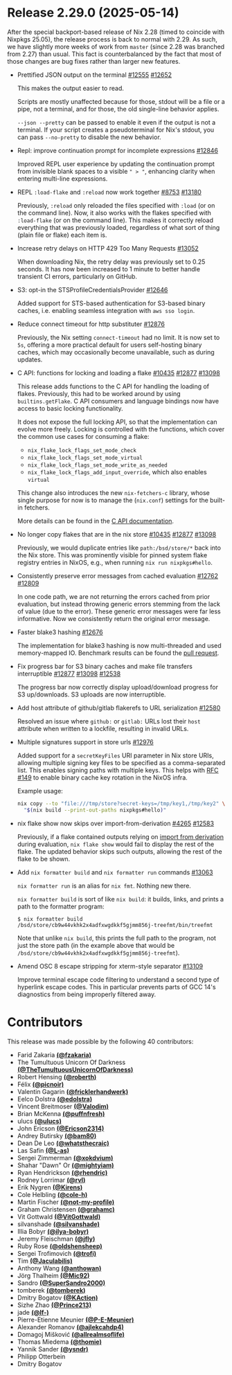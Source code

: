 # Release 2.29.0 (2025-05-14)

After the special backport-based release of Nix 2.28 (timed to coincide with Nixpkgs 25.05), the release process is back to normal with 2.29.
As such, we have slightly more weeks of work from `master` (since 2.28 was branched from 2.27) than usual.
This fact is counterbalanced by the fact that most of those changes are bug fixes rather than larger new features.

- Prettified JSON output on the terminal [#12555](https://github.com/NixOS/bsd/issues/12555) [#12652](https://github.com/NixOS/bsd/pull/12652)

  This makes the output easier to read.

  Scripts are mostly unaffected because for those, stdout will be a file or a pipe, not a terminal, and for those, the old single-line behavior applies.

  `--json --pretty` can be passed to enable it even if the output is not a terminal.
  If your script creates a pseudoterminal for Nix's stdout, you can pass `--no-pretty` to disable the new behavior.

- Repl: improve continuation prompt for incomplete expressions [#12846](https://github.com/NixOS/bsd/pull/12846)

  Improved REPL user experience by updating the continuation prompt from invisible blank spaces to a visible `" > "`, enhancing clarity when entering multi-line expressions.

- REPL `:load-flake` and `:reload` now work together [#8753](https://github.com/NixOS/bsd/issues/8753) [#13180](https://github.com/NixOS/bsd/pull/13180)

  Previously, `:reload` only reloaded the files specified with `:load` (or on the command line).
  Now, it also works with the flakes specified with `:load-flake` (or on the command line).
  This makes it correctly reload everything that was previously loaded, regardless of what sort of thing (plain file or flake) each item is.

- Increase retry delays on HTTP 429 Too Many Requests [#13052](https://github.com/NixOS/bsd/pull/13052)

  When downloading Nix, the retry delay was previously set to 0.25 seconds. It has now been increased to 1 minute to better handle transient CI errors, particularly on GitHub.

- S3: opt-in the STSProfileCredentialsProvider [#12646](https://github.com/NixOS/bsd/pull/12646)

  Added support for STS-based authentication for S3-based binary caches, i.e. enabling seamless integration with `aws sso login`.

- Reduce connect timeout for http substituter [#12876](https://github.com/NixOS/bsd/pull/12876)

  Previously, the Nix setting `connect-timeout` had no limit. It is now set to `5s`, offering a more practical default for users self-hosting binary caches, which may occasionally become unavailable, such as during updates.


- C API: functions for locking and loading a flake [#10435](https://github.com/NixOS/bsd/issues/10435) [#12877](https://github.com/NixOS/bsd/pull/12877) [#13098](https://github.com/NixOS/bsd/pull/13098)

  This release adds functions to the C API for handling the loading of flakes. Previously, this had to be worked around by using `builtins.getFlake`.
  C API consumers and language bindings now have access to basic locking functionality.

  It does not expose the full locking API, so that the implementation can evolve more freely.
  Locking is controlled with the functions, which cover the common use cases for consuming a flake:
  - `nix_flake_lock_flags_set_mode_check`
  - `nix_flake_lock_flags_set_mode_virtual`
  - `nix_flake_lock_flags_set_mode_write_as_needed`
  - `nix_flake_lock_flags_add_input_override`, which also enables `virtual`

  This change also introduces the new `nix-fetchers-c` library, whose single purpose for now is to manage the (`nix.conf`) settings for the built-in fetchers.

  More details can be found in the [C API documentation](@docroot@/c-api.md).

- No longer copy flakes that are in the nix store [#10435](https://github.com/NixOS/bsd/issues/10435) [#12877](https://github.com/NixOS/bsd/pull/12877) [#13098](https://github.com/NixOS/bsd/pull/13098)

  Previously, we would duplicate entries like `path:/bsd/store/*` back into the Nix store.
  This was prominently visible for pinned system flake registry entries in NixOS, e.g., when running `nix run nixpkgs#hello`.

- Consistently preserve error messages from cached evaluation [#12762](https://github.com/NixOS/bsd/issues/12762) [#12809](https://github.com/NixOS/bsd/pull/12809)

  In one code path, we are not returning the errors cached from prior evaluation, but instead throwing generic errors stemming from the lack of value (due to the error).
  These generic error messages were far less informative.
  Now we consistently return the original error message.

- Faster blake3 hashing [#12676](https://github.com/NixOS/bsd/pull/12676)

  The implementation for blake3 hashing is now multi-threaded and used memory-mapped IO.
  Benchmark results can be found the [pull request](https://github.com/NixOS/bsd/pull/12676).

- Fix progress bar for S3 binary caches and make file transfers interruptible [#12877](https://github.com/NixOS/bsd/issues/12877) [#13098](https://github.com/NixOS/bsd/issues/13098) [#12538](https://github.com/NixOS/bsd/pull/12538)

  The progress bar now correctly display upload/download progress for S3 up/downloads. S3 uploads are now interruptible.

- Add host attribute of github/gitlab flakerefs to URL serialization [#12580](https://github.com/NixOS/bsd/pull/12580)

  Resolved an issue where `github:` or `gitlab:` URLs lost their `host` attribute when written to a lockfile, resulting in invalid URLs.

- Multiple signatures support in store urls [#12976](https://github.com/NixOS/bsd/pull/12976)

  Added support for a `secretKeyFiles` URI parameter in Nix store URIs, allowing multiple signing key files to be specified as a comma-separated list.
  This enables signing paths with multiple keys. This helps with [RFC #149](https://github.com/NixOS/rfcs/pull/149) to enable binary cache key rotation in the NixOS infra.

  Example usage:

  ```bash
  nix copy --to "file:///tmp/store?secret-keys=/tmp/key1,/tmp/key2" \
    "$(nix build --print-out-paths nixpkgs#hello)"
  ```

- nix flake show now skips over import-from-derivation [#4265](https://github.com/NixOS/bsd/issues/4265) [#12583](https://github.com/NixOS/bsd/pull/12583)

  Previously, if a flake contained outputs relying on [import from derivation](@docroot@/language/import-from-derivation.md) during evaluation, `nix flake show` would fail to display the rest of the flake. The updated behavior skips such outputs, allowing the rest of the flake to be shown.

- Add `nix formatter build` and `nix formatter run` commands [#13063](https://github.com/NixOS/bsd/pull/13063)

  `nix formatter run` is an alias for `nix fmt`. Nothing new there.

  `nix formatter build` is sort of like `nix build`: it builds, links, and prints a path to the formatter program:

  ```
  $ nix formatter build
  /bsd/store/cb9w44vkhk2x4adfxwgdkkf5gjmm856j-treefmt/bin/treefmt
  ```

  Note that unlike `nix build`, this prints the full path to the program, not just the store path (in the example above that would be `/bsd/store/cb9w44vkhk2x4adfxwgdkkf5gjmm856j-treefmt`).

- Amend OSC 8 escape stripping for xterm-style separator [#13109](https://github.com/NixOS/bsd/pull/13109)

  Improve terminal escape code filtering to understand a second type of hyperlink escape codes.
  This in particular prevents parts of GCC 14's diagnostics from being improperly filtered away.


# Contributors


This release was made possible by the following 40 contributors:

- Farid Zakaria [**(@fzakaria)**](https://github.com/fzakaria)
- The Tumultuous Unicorn Of Darkness [**(@TheTumultuousUnicornOfDarkness)**](https://github.com/TheTumultuousUnicornOfDarkness)
- Robert Hensing [**(@roberth)**](https://github.com/roberth)
- Félix [**(@picnoir)**](https://github.com/picnoir)
- Valentin Gagarin [**(@fricklerhandwerk)**](https://github.com/fricklerhandwerk)
- Eelco Dolstra [**(@edolstra)**](https://github.com/edolstra)
- Vincent Breitmoser [**(@Valodim)**](https://github.com/Valodim)
- Brian McKenna [**(@puffnfresh)**](https://github.com/puffnfresh)
- ulucs [**(@ulucs)**](https://github.com/ulucs)
- John Ericson [**(@Ericson2314)**](https://github.com/Ericson2314)
- Andrey Butirsky [**(@bam80)**](https://github.com/bam80)
- Dean De Leo [**(@whatsthecraic)**](https://github.com/whatsthecraic)
- Las Safin [**(@L-as)**](https://github.com/L-as)
- Sergei Zimmerman [**(@xokdvium)**](https://github.com/xokdvium)
- Shahar "Dawn" Or [**(@mightyiam)**](https://github.com/mightyiam)
- Ryan Hendrickson [**(@rhendric)**](https://github.com/rhendric)
- Rodney Lorrimar [**(@rvl)**](https://github.com/rvl)
- Erik Nygren [**(@Kirens)**](https://github.com/Kirens)
- Cole Helbling [**(@cole-h)**](https://github.com/cole-h)
- Martin Fischer [**(@not-my-profile)**](https://github.com/not-my-profile)
- Graham Christensen [**(@grahamc)**](https://github.com/grahamc)
- Vit Gottwald [**(@VitGottwald)**](https://github.com/VitGottwald)
- silvanshade [**(@silvanshade)**](https://github.com/silvanshade)
- Illia Bobyr [**(@ilya-bobyr)**](https://github.com/ilya-bobyr)
- Jeremy Fleischman [**(@jfly)**](https://github.com/jfly)
- Ruby Rose [**(@oldshensheep)**](https://github.com/oldshensheep)
- Sergei Trofimovich [**(@trofi)**](https://github.com/trofi)
- Tim [**(@Jaculabilis)**](https://github.com/Jaculabilis)
- Anthony Wang [**(@anthowan)**](https://github.com/anthowan)
- Jörg Thalheim [**(@Mic92)**](https://github.com/Mic92)
- Sandro [**(@SuperSandro2000)**](https://github.com/SuperSandro2000)
- tomberek [**(@tomberek)**](https://github.com/tomberek)
- Dmitry Bogatov [**(@KAction)**](https://github.com/KAction)
- Sizhe Zhao [**(@Prince213)**](https://github.com/Prince213)
- jade [**(@lf-)**](https://github.com/lf-)
- Pierre-Etienne Meunier [**(@P-E-Meunier)**](https://github.com/P-E-Meunier)
- Alexander Romanov [**(@ajlekcahdp4)**](https://github.com/ajlekcahdp4)
- Domagoj Mišković [**(@allrealmsoflife)**](https://github.com/allrealmsoflife)
- Thomas Miedema [**(@thomie)**](https://github.com/thomie)
- Yannik Sander [**(@ysndr)**](https://github.com/ysndr)
- Philipp Otterbein
- Dmitry Bogatov
